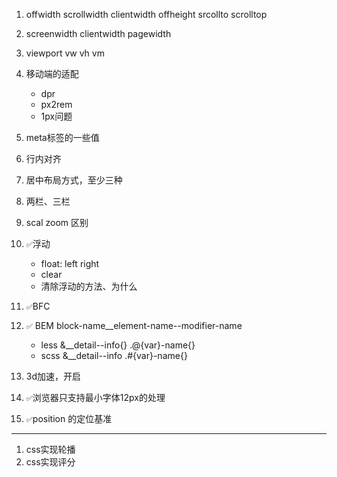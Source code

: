 1. offwidth scrollwidth clientwidth offheight srcollto scrolltop
2. screenwidth clientwidth pagewidth
3. viewport vw vh vm
4. 移动端的适配
    - dpr
    - px2rem
    - 1px问题
5. meta标签的一些值
6. 行内对齐
7. 居中布局方式，至少三种

8. 两栏、三栏
9. scal zoom 区别
10. `✅`浮动
    - float: left right
    - clear
    - 清除浮动的方法、为什么

11. `✅`BFC
12. `✅` BEM block-name__element-name--modifier-name
    - less &__detail--info{} .@{var}-name{}
    - scss &__detail--info .#{var}-name{}
13. 3d加速，开启
14. `✅`浏览器只支持最小字体12px的处理
15.  `✅`position 的定位基准

---
1. css实现轮播
2. css实现评分
 
